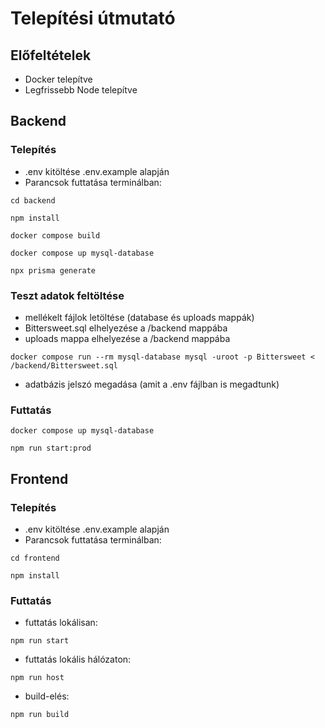 # Telepítési útmutató

## Előfeltételek

- Docker telepítve
- Legfrissebb Node telepítve

## Backend

### Telepítés

 - .env kitöltése .env.example alapján
 - Parancsok futtatása terminálban:

```shell
cd backend
```

```shell
npm install
```
 
```shell
docker compose build
```

```shell
docker compose up mysql-database
```

```shell
npx prisma generate
```

### Teszt adatok feltöltése
 
 - mellékelt fájlok letöltése (database és uploads mappák) 
 - Bittersweet.sql elhelyezése a /backend mappába
 - uploads mappa elhelyezése a /backend mappába

```shell
docker compose run --rm mysql-database mysql -uroot -p Bittersweet < /backend/Bittersweet.sql
```
 - adatbázis jelszó megadása (amit a .env fájlban is megadtunk)

### Futtatás

```shell
docker compose up mysql-database
```

```shell
npm run start:prod
```

## Frontend

### Telepítés

- .env kitöltése .env.example alapján
- Parancsok futtatása terminálban:

```shell
cd frontend
```

```shell
npm install
```

### Futtatás

 - futtatás lokálisan:

```shell
npm run start
```

- futtatás lokális hálózaton:

```shell
npm run host
```

- build-elés:

```shell
npm run build
```